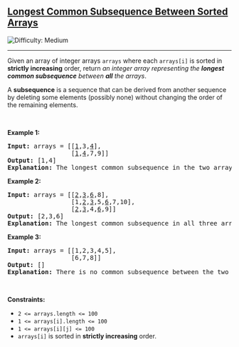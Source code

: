 <h2><a href="https://leetcode.com/problems/longest-common-subsequence-between-sorted-arrays">Longest Common Subsequence Between Sorted Arrays</a></h2> <img src='https://img.shields.io/badge/Difficulty-Medium-orange' alt='Difficulty: Medium' /><hr><p>Given an array of integer arrays <code>arrays</code> where each <code>arrays[i]</code> is sorted in <strong>strictly increasing</strong> order, return <em>an integer array representing the <strong>longest common subsequence</strong> between <strong>all</strong> the arrays</em>.</p>

<p>A <strong>subsequence</strong> is a sequence that can be derived from another sequence by deleting some elements (possibly none) without changing the order of the remaining elements.</p>

<p>&nbsp;</p>
<p><strong class="example">Example 1:</strong></p>

<pre>
<strong>Input:</strong> arrays = [[<u>1</u>,3,<u>4</u>],
                 [<u>1</u>,<u>4</u>,7,9]]
<strong>Output:</strong> [1,4]
<strong>Explanation:</strong> The longest common subsequence in the two arrays is [1,4].
</pre>

<p><strong class="example">Example 2:</strong></p>

<pre>
<strong>Input:</strong> arrays = [[<u>2</u>,<u>3</u>,<u>6</u>,8],
                 [1,<u>2</u>,<u>3</u>,5,<u>6</u>,7,10],
                 [<u>2</u>,<u>3</u>,4,<u>6</u>,9]]
<strong>Output:</strong> [2,3,6]
<strong>Explanation:</strong> The longest common subsequence in all three arrays is [2,3,6].
</pre>

<p><strong class="example">Example 3:</strong></p>

<pre>
<strong>Input:</strong> arrays = [[1,2,3,4,5],
                 [6,7,8]]
<strong>Output:</strong> []
<strong>Explanation:</strong> There is no common subsequence between the two arrays.
</pre>

<p>&nbsp;</p>
<p><strong>Constraints:</strong></p>

<ul>
	<li><code>2 &lt;= arrays.length &lt;= 100</code></li>
	<li><code>1 &lt;= arrays[i].length &lt;= 100</code></li>
	<li><code>1 &lt;= arrays[i][j] &lt;= 100</code></li>
	<li><code>arrays[i]</code> is sorted in <strong>strictly increasing</strong> order.</li>
</ul>
